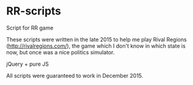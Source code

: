 # RR-scripts
Script for RR game

These scripts were written in the late 2015 to help me play Rival Regions (http://rivalregions.com/), the game which I don't know in which state is now, but once was a nice politics simulator.

jQuery + pure JS

All scripts were guaranteed to work in December 2015.
